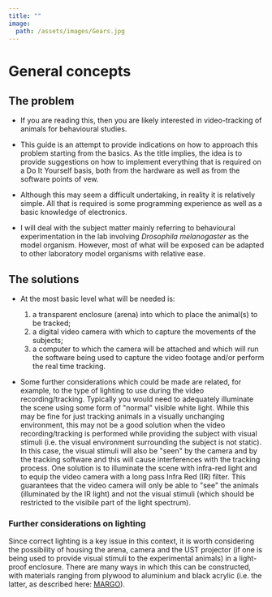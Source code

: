 ```yaml
---
title: ""
image: 
  path: /assets/images/Gears.jpg
---
```


# General concepts

## The problem

-   If you are reading this, then you are likely interested in
    video-tracking of animals for behavioural studies.

-   This guide is an attempt to provide indications on how to
    approach this problem starting from the basics. As the title
    implies, the idea is to provide suggestions on how to implement
    everything that is required on a Do It Yourself basis, both from
    the hardware as well as from the software points of vew.

-   Although this may seem a difficult undertaking, in reality it is
    relatively simple. All that is required is some programming
    experience as well as a basic knowledge of electronics.

-   I will deal with the subject matter mainly referring to
    behavioural experimentation in the lab involving *Drosophila
    melanogaster* as the model organism. However, most of what will
    be exposed can be adapted to other laboratory model organisms
    with relative ease.


## The solutions

-   At the most basic level what will be needed is:
    1.  a transparent enclosure (arena) into which to place the
        animal(s) to be tracked;
    2.  a digital video camera with which to capture the movements of
        the subjects;
    3.  a computer to which the camera will be attached and which will
        run the software being used to capture the video footage
        and/or perform the real time tracking.

-   Some further considerations which could be made are related, for
    example, to the type of lighting to use during the video
    recording/tracking. Typically you would need to adequately
    illuminate the scene using some form of "normal" visible white
    light. While this may be fine for just tracking animals in a
    visually unchanging environment, this may not be a good solution
    when the video recording/tracking is performed while providing
    the subject with visual stimuli (i.e. the visual environment
    surrounding the subject is not static). In this case, the visual
    stimuli will also be "seen" by the camera and by the tracking
    software and this will cause interferences with the tracking
    process. One solution is to illuminate the scene with infra-red
    light and to equip the video camera with a long pass Infra Red
    (IR) filter. This guarantees that the video camera will only be
    able to "see" the animals (illuminated by the IR light) and not
    the visual stimuli (which should be restricted to the visibile
    part of the light spectrum).


### Further considerations on lighting

Since correct lighting is a key issue in this context, it is worth
considering the possibility of housing the arena, camera and the
UST projector (if one is being used to provide visual stimuli to
the experimental animals) in a light-proof enclosure. There are
many ways in which this can be constructed, with materials ranging
from plywood to aluminium and black acrylic (i.e. the latter, as
described here: [MARGO](https://github.com/de-Bivort-Lab/margo)).

